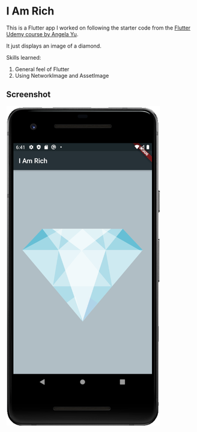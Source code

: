 # I Am Rich

This is a Flutter app I worked on following the starter code from the [Flutter Udemy course by Angela Yu](https://www.udemy.com/course/flutter-bootcamp-with-dart/).

It just displays an image of a diamond.

Skills learned:

1. General feel of Flutter
2. Using NetworkImage and AssetImage

## Screenshot

<img src="images/screenshot.png">
